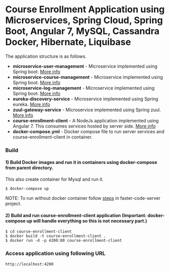 # Course Enrollment Application using Microservices, Spring Cloud, Spring Boot, Angular 7, MySQL, Cassandra Docker, Hibernate, Liquibase

The application structure is as follows.
- **microservice-user-management** - Microservice implemented using Spring boot. [More info](microservice-user-management/README.md)
- **microservice-course-management** - Microservice implemented using Spring boot. [More info](microservice-course-management/README.md)
- **microservice-log-management** - Microservice implemented using Spring boot. [More info](microservice-log-management/README.md)
- **eureka-discovery-service** - Microservice implemented using Spring eureka. [More info](eureka-discovery-service/README.md)
- **zuul-gateway-service** - Microservice implemented using Spring zuul. [More info](zuul-gateway-service/README.md)
- **course-enrollment-client** - A NodeJs application implemented using Angular 7. This consumes services hosted by server side.  [More info](course-enrollment-client/README.md)
- **docker-compose.yml** - Docker compose file to run server services and course-enrollment-client in container.

### Build

#### 1) Build Docker images and run it in containers using docker-compose from parent directory.
   This also create container for Mysql and run it.
   
```
$ docker-compose up
```

NOTE: To run without docker container follow [steps](faster-code-server/README.md) in faster-code-server project.

#### 2) Build and run course-enrollment-client application (Important: docker-compose up will handle everything so this is not necessary part.)

```
$ cd course-enrollment-client
$ docker build -t course-enrollment-client .
$ docker run -d -p 4200:80 course-enrollment-client
```

### Access application using following URL

```
http://localhost:4200
```

